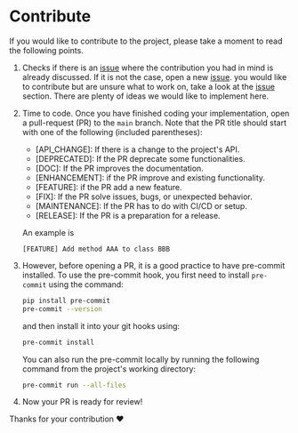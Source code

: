 # Contribute

If you would like to contribute to the project, please take a moment to read the following points.

1. Checks if there is an [issue](https://github.com/VascoSch92/symmetria/issues) where the contribution
   you had in mind is already discussed.
   If it is not the case, open a new [issue](https://github.com/VascoSch92/symmetria/issues).
   you would like to contribute but are unsure what to work on, take a look at the
   [issue](https://github.com/VascoSch92/symmetria/issues) section.
   There are plenty of ideas we would like to implement here.

1. Time to code. Once you have finished coding your implementation, open a pull-request (PR) to the `main` branch.
   Note that the PR title should start with one of the following (included parentheses):

   - \[API_CHANGE\]: If there is a change to the project's API.
   - \[DEPRECATED\]: If the PR deprecate some functionalities.
   - \[DOC\]: If the PR improves the documentation.
   - \[ENHANCEMENT\]: if the PR improve and existing functionality.
   - \[FEATURE\]: if the PR add a new feature.
   - \[FIX\]: If the PR solve issues, bugs, or unexpected behavior.
   - \[MAINTENANCE\]: If the PR has to do with CI/CD or setup.
   - \[RELEASE\]: If the PR is a preparation for a release.

   An example is

   ```text
   [FEATURE] Add method AAA to class BBB
   ```

1. However, before opening a PR, it is a good practice to have pre-commit installed.
   To use the pre-commit hook, you first need to install `pre-commit` using the command:

   ```bash
   pip install pre-commit
   pre-commit --version
   ```

   and then install it into your git hooks using:

   ```bash
   pre-commit install
   ```

   You can also run the pre-commit locally by running the following command
   from the project's working directory:

   ```bash
   pre-commit run --all-files
   ```

1. Now your PR is ready for review!

Thanks for your contribution ❤️

